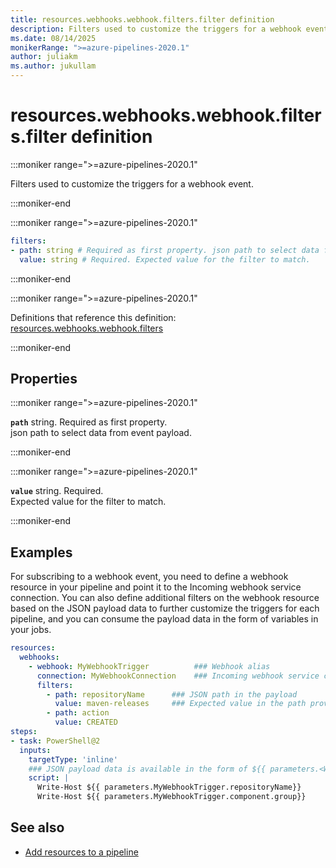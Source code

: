 ```yaml
---
title: resources.webhooks.webhook.filters.filter definition
description: Filters used to customize the triggers for a webhook event.
ms.date: 08/14/2025
monikerRange: ">=azure-pipelines-2020.1"
author: juliakm
ms.author: jukullam
---
```


# resources.webhooks.webhook.filters.filter definition

<!-- :::description::: -->
:::moniker range=">=azure-pipelines-2020.1"

<!-- :::editable-content name="description"::: -->
Filters used to customize the triggers for a webhook event.
<!-- :::editable-content-end::: -->

:::moniker-end
<!-- :::description-end::: -->

<!-- :::syntax::: -->
:::moniker range=">=azure-pipelines-2020.1"

```yaml
filters:
- path: string # Required as first property. json path to select data from event payload.
  value: string # Required. Expected value for the filter to match.
```

:::moniker-end
<!-- :::syntax-end::: -->

<!-- :::parents::: -->
:::moniker range=">=azure-pipelines-2020.1"

Definitions that reference this definition: [resources.webhooks.webhook.filters](resources-webhooks-webhook-filters.md)

:::moniker-end
<!-- :::parents-end::: -->

## Properties

<!-- :::properties::: -->
<!-- :::item name="path"::: -->
:::moniker range=">=azure-pipelines-2020.1"

**`path`** string. Required as first property.<br><!-- :::editable-content name="propDescription"::: -->
json path to select data from event payload.
<!-- :::editable-content-end::: -->

:::moniker-end
<!-- :::item-end::: -->
<!-- :::item name="value"::: -->
:::moniker range=">=azure-pipelines-2020.1"

**`value`** string. Required.<br><!-- :::editable-content name="propDescription"::: -->
Expected value for the filter to match.
<!-- :::editable-content-end::: -->

:::moniker-end
<!-- :::item-end::: -->
<!-- :::properties-end::: -->

<!-- :::remarks::: -->
<!-- :::editable-content name="remarks"::: -->
<!-- :::editable-content-end::: -->
<!-- :::remarks-end::: -->

<!-- :::examples::: -->
<!-- :::editable-content name="examples"::: -->
## Examples

For subscribing to a webhook event, you need to define a webhook resource in your pipeline and point it to the Incoming webhook service connection. You can also define additional filters on the webhook resource based on the JSON payload data to further customize the triggers for each pipeline, and you can consume the payload data in the form of variables in your jobs.

```yaml
resources:
  webhooks:
    - webhook: MyWebhookTrigger          ### Webhook alias
      connection: MyWebhookConnection    ### Incoming webhook service connection
      filters:
        - path: repositoryName      ### JSON path in the payload
          value: maven-releases     ### Expected value in the path provided
        - path: action
          value: CREATED
steps:
- task: PowerShell@2
  inputs:
    targetType: 'inline'
    ### JSON payload data is available in the form of ${{ parameters.<WebhookAlias>.<JSONPath>}}
    script: |
      Write-Host ${{ parameters.MyWebhookTrigger.repositoryName}}
      Write-Host ${{ parameters.MyWebhookTrigger.component.group}}
```
<!-- :::editable-content-end::: -->
<!-- :::examples-end::: -->

<!-- :::see-also::: -->
<!-- :::editable-content name="seeAlso"::: -->
## See also

- [Add resources to a pipeline](/azure/devops/pipelines/process/resources)
<!-- :::editable-content-end::: -->
<!-- :::see-also-end::: -->